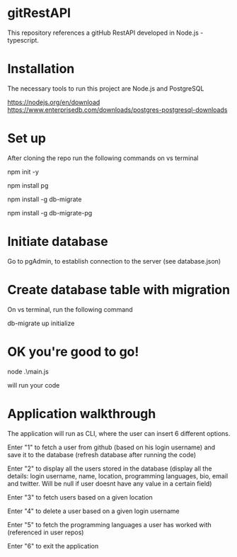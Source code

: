 # gitRestAPI
This repository references a gitHub RestAPI developed in Node.js - typescript. 

# Installation
The necessary tools to run this project are Node.js and PostgreSQL 

https://nodejs.org/en/download
https://www.enterprisedb.com/downloads/postgres-postgresql-downloads

# Set up
After cloning the repo run the following commands on vs terminal

npm init -y 

npm install pg

npm install -g db-migrate 

npm install -g db-migrate-pg

# Initiate database
Go to pgAdmin, to establish connection to the server (see database.json)

# Create database table with migration
On vs terminal, run the following command

db-migrate up initialize 

# OK you're good to go!
node .\main.js 

will run your code

# Application walkthrough
The application will run as CLI, where the user can insert 6 different options.

Enter "1" to fetch a user from github (based on his login username) and save it to the database (refresh database after running the code)

Enter "2" to display all the users stored in the database (display all the details: login username, name, location, programming languages, bio, email and twitter. Will be null if user doesnt have any value in a certain field)

Enter "3" to fetch users based on a given location

Enter "4" to delete a user based on a given login username

Enter "5" to fetch the programming languages a user has worked with (referenced in user repos)

Enter "6" to exit the application
